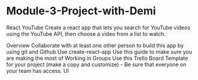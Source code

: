 # Module-3-Project-with-Demi

React YouTube
Create a react app that lets you search for YouTube videos using the YouTube API, then choose a video from a list to watch.

Overview
Collaborate with at least one other person to build this app by using git and Github
Use create-react-app
Use this guide to make sure you are making the most of Working in Groups
Use this Trello Board Template for your project (make a copy and customize) - Be sure that everyone on your team has access.
UI


